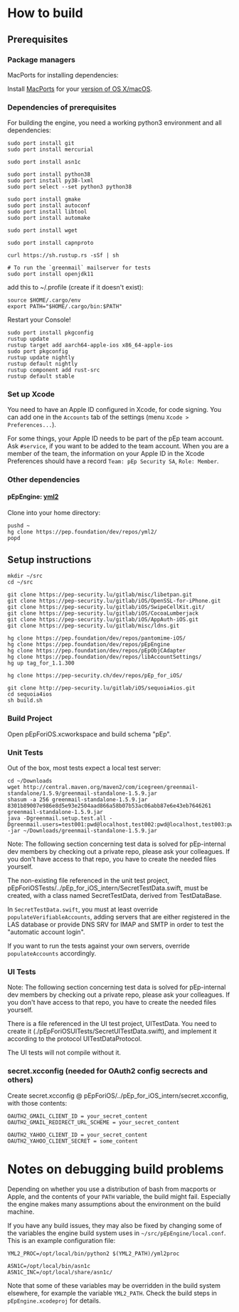 # How to build

## Prerequisites

### Package managers

MacPorts for installing dependencies:

Install [MacPorts](https://www.macports.org/) for your
[version of OS X/macOS](https://www.macports.org/install.php).

### Dependencies of prerequisites

For building the engine, you need a working python3 environment and all dependencies:

```
sudo port install git
sudo port install mercurial

sudo port install asn1c

sudo port install python38
sudo port install py38-lxml
sudo port select --set python3 python38

sudo port install gmake
sudo port install autoconf
sudo port install libtool
sudo port install automake

sudo port install wget

sudo port install capnproto

curl https://sh.rustup.rs -sSf | sh

# To run the `greenmail` mailserver for tests
sudo port install openjdk11
```

add this to ~/.profile (create if it doesn't exist):

```
source $HOME/.cargo/env
export PATH="$HOME/.cargo/bin:$PATH"
```

Restart your Console!

```
sudo port install pkgconfig
rustup update
rustup target add aarch64-apple-ios x86_64-apple-ios
sudo port pkgconfig
rustup update nightly
rustup default nightly
rustup component add rust-src
rustup default stable
```

### Set up Xcode
You need to have an Apple ID configured in Xcode, for code signing. You can add one in the `Accounts` tab of the settings (menu `Xcode > Preferences...`).

For some things, your Apple ID needs to be part of the pEp team account. Ask `#service`, if you want to be added to the team account. When you are a member of the team, the information on your Apple ID in the Xcode Preferences should have a record `Team: pEp Security SA`, `Role: Member`.

### Other dependencies

#### pEpEngine: [yml2](https://fdik.org/yml/toolchain)

Clone into your home directory:

```
pushd ~
hg clone https://pep.foundation/dev/repos/yml2/
popd
```

## Setup instructions

```
mkdir ~/src
cd ~/src

git clone https://pep-security.lu/gitlab/misc/libetpan.git
git clone https://pep-security.lu/gitlab/iOS/OpenSSL-for-iPhone.git
git clone https://pep-security.lu/gitlab/iOS/SwipeCellKit.git/
git clone https://pep-security.lu/gitlab/iOS/CocoaLumberjack
git clone https://pep-security.lu/gitlab/iOS/AppAuth-iOS.git
git clone https://pep-security.lu/gitlab/misc/ldns.git

hg clone https://pep.foundation/dev/repos/pantomime-iOS/
hg clone https://pep.foundation/dev/repos/pEpEngine
hg clone https://pep.foundation/dev/repos/pEpObjCAdapter
hg clone https://pep.foundation/dev/repos/libAccountSettings/
hg up tag_for_1.1.300

hg clone https://pep-security.ch/dev/repos/pEp_for_iOS/

git clone http://pep-security.lu/gitlab/iOS/sequoia4ios.git
cd sequoia4ios
sh build.sh
```

### Build Project

Open pEpForiOS.xcworkspace and build schema "pEp".

### Unit Tests

Out of the box, most tests expect a local test server:

```
cd ~/Downloads
wget http://central.maven.org/maven2/com/icegreen/greenmail-standalone/1.5.9/greenmail-standalone-1.5.9.jar
shasum -a 256 greenmail-standalone-1.5.9.jar
8301b89007e986e8d5e93e2504aad866a58b07b53ac06abb87e6e43eb7646261  greenmail-standalone-1.5.9.jar
java -Dgreenmail.setup.test.all -Dgreenmail.users=test001:pwd@localhost,test002:pwd@localhost,test003:pwd@localhost -jar ~/Downloads/greenmail-standalone-1.5.9.jar
```

Note: The following section concerning test data is solved for pEp-internal dev members by checking out a private repo, please ask your colleagues. If you don't have access to that repo, you have to create the needed files yourself.

The non-existing file referenced in the unit test project, pEpForiOSTests/../pEp_for_iOS_intern/SecretTestData.swift, must be
created, with a class named SecretTestData, derived from TestDataBase.

In `SecretTestData.swift`, you must at least override `populateVerifiableAccounts`, adding servers that are either registered in the LAS database or provide DNS SRV for IMAP and SMTP in order to test the "automatic account login".

If you want to run the tests against your own servers, override `populateAccounts` accordingly.

### UI Tests

Note: The following section concerning test data is solved for pEp-internal dev members by checking out a private repo, please ask your colleagues. If you don't have access to that repo, you have to create the needed files yourself.

There is a file referenced in the UI test project, UITestData. You need to create it
(./pEpForiOSUITests/SecretUITestData.swift), and implement it according to the protocol UITestDataProtocol.

The UI tests will not compile without it.

### secret.xcconfig (needed for OAuth2 config secrects and others)

Create secret.xcconfig @ pEpForiOS/../pEp_for_iOS_intern/secret.xcconfig, with those contents:

```
OAUTH2_GMAIL_CLIENT_ID = your_secret_content
OAUTH2_GMAIL_REDIRECT_URL_SCHEME = your_secret_content

OAUTH2_YAHOO_CLIENT_ID = your_secret_content
OAUTH2_YAHOO_CLIENT_SECRET = some_content

```

# Notes on debugging build problems
Depending on whether you use a distribution of bash from macports or Apple, and the contents of your `PATH` variable, the build might fail. Especially the engine makes many assumptions about the environment on the build machine.

If you have any build issues, they may also be fixed by changing some of the variables the engine build system uses in `~/src/pEpEngine/local.conf`. This is an example configuration file:

~~~
YML2_PROC=/opt/local/bin/python2 $(YML2_PATH)/yml2proc

ASN1C=/opt/local/bin/asn1c
ASN1C_INC=/opt/local/share/asn1c/
~~~

Note that some of these variables may be overridden in the build system elsewhere, for example the variable `YML2_PATH`. Check the build steps in `pEpEngine.xcodeproj` for details.

